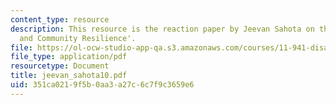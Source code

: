 ```yaml
---
content_type: resource
description: This resource is the reaction paper by Jeevan Sahota on the topic 'Governance
  and Community Resilience'.
file: https://ol-ocw-studio-app-qa.s3.amazonaws.com/courses/11-941-disaster-vulnerability-and-resilience-spring-2005/351ca0219f5b0aa3a27c6c7f9c3659e6_jeevan_sahota10.pdf
file_type: application/pdf
resourcetype: Document
title: jeevan_sahota10.pdf
uid: 351ca021-9f5b-0aa3-a27c-6c7f9c3659e6
---
```

